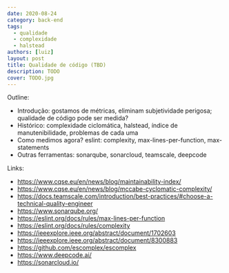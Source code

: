 ```yaml
---
date: 2020-08-24
category: back-end
tags:
  - qualidade
  - complexidade
  - halstead
authors: [luiz]
layout: post
title: Qualidade de código (TBD)
description: TODO
cover: TODO.jpg
---
```


Outline:
- Introdução: gostamos de métricas, eliminam subjetividade perigosa; qualidade de código pode ser medida?
- Histórico: complexidade ciclomática, halstead, índice de manutenibilidade, problemas de cada uma
- Como medimos agora? eslint: complexity, max-lines-per-function, max-statements
- Outras ferramentas: sonarqube, sonarcloud, teamscale, deepcode

Links:
- https://www.cqse.eu/en/news/blog/maintainability-index/
- https://www.cqse.eu/en/news/blog/mccabe-cyclomatic-complexity/
- https://docs.teamscale.com/introduction/best-practices/#choose-a-technical-quality-engineer
- https://www.sonarqube.org/
- https://eslint.org/docs/rules/max-lines-per-function
- https://eslint.org/docs/rules/complexity
- https://ieeexplore.ieee.org/abstract/document/1702603
- https://ieeexplore.ieee.org/abstract/document/8300883
- https://github.com/escomplex/escomplex
- https://www.deepcode.ai/
- https://sonarcloud.io/